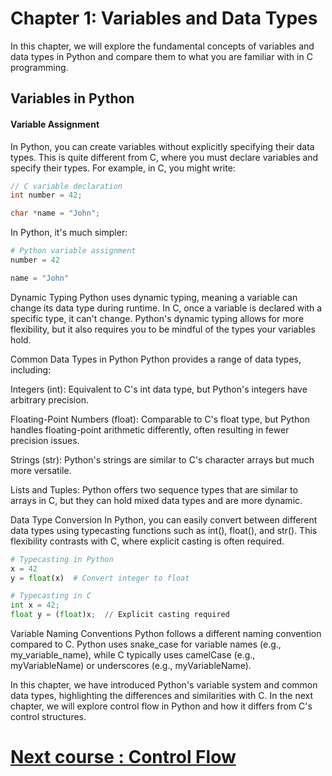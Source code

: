 # Chapter 1: Variables and Data Types

In this chapter, we will explore the fundamental concepts of variables and data types in Python and compare them to what you are familiar with in C programming.

## Variables in Python

#### Variable Assignment

In Python, you can create variables without explicitly specifying their data types. This is quite different from C, where you must declare variables and specify their types. For example, in C, you might write:

```c
// C variable declaration
int number = 42;

char *name = "John";
```
In Python, it's much simpler:

```python
# Python variable assignment
number = 42

name = "John"
```

Dynamic Typing
Python uses dynamic typing, meaning a variable can change its data type during runtime. In C, once a variable is declared with a specific type, it can't change. Python's dynamic typing allows for more flexibility, but it also requires you to be mindful of the types your variables hold.

Common Data Types in Python
Python provides a range of data types, including:

Integers (int): Equivalent to C's int data type, but Python's integers have arbitrary precision.

Floating-Point Numbers (float): Comparable to C's float type, but Python handles floating-point arithmetic differently, often resulting in fewer precision issues.

Strings (str): Python's strings are similar to C's character arrays but much more versatile.

Lists and Tuples: Python offers two sequence types that are similar to arrays in C, but they can hold mixed data types and are more dynamic.

Data Type Conversion
In Python, you can easily convert between different data types using typecasting functions such as int(), float(), and str(). This flexibility contrasts with C, where explicit casting is often required.

```python
# Typecasting in Python
x = 42
y = float(x)  # Convert integer to float

# Typecasting in C
int x = 42;
float y = (float)x;  // Explicit casting required
```

Variable Naming Conventions
Python follows a different naming convention compared to C. Python uses snake_case for variable names (e.g., my_variable_name), while C typically uses camelCase (e.g., myVariableName) or underscores (e.g., myVariableName).

In this chapter, we have introduced Python's variable system and common data types, highlighting the differences and similarities with C. In the next chapter, we will explore control flow in Python and how it differs from C's control structures.

# [Next course : Control Flow](control-flow.md)
